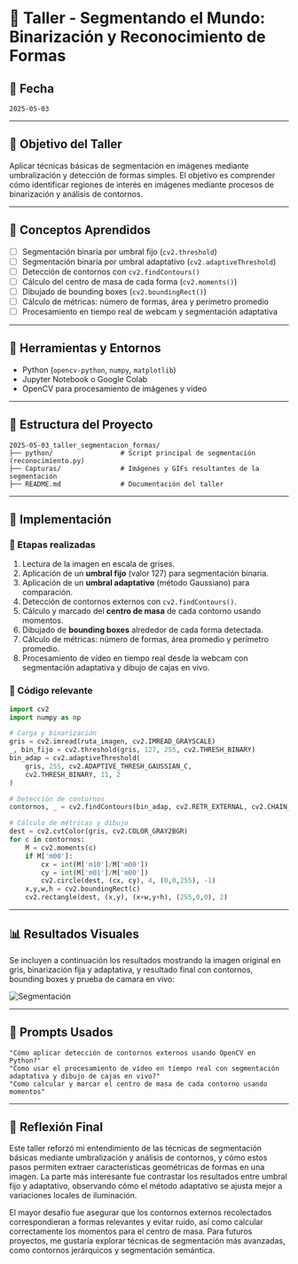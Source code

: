 # 🧪 Taller - Segmentando el Mundo: Binarización y Reconocimiento de Formas

## 📅 Fecha
`2025-05-03` 

---

## 🎯 Objetivo del Taller

Aplicar técnicas básicas de segmentación en imágenes mediante umbralización y detección de formas simples. El objetivo es comprender cómo identificar regiones de interés en imágenes mediante procesos de binarización y análisis de contornos.

---

## 🧠 Conceptos Aprendidos


- [ ] Segmentación binaria por umbral fijo (`cv2.threshold`)
- [ ] Segmentación binaria por umbral adaptativo (`cv2.adaptiveThreshold`)
- [ ] Detección de contornos con `cv2.findContours()`
- [ ] Cálculo del centro de masa de cada forma (`cv2.moments()`)
- [ ] Dibujado de bounding boxes (`cv2.boundingRect()`)
- [ ] Cálculo de métricas: número de formas, área y perímetro promedio
- [ ] Procesamiento en tiempo real de webcam y segmentación adaptativa

---

## 🔧 Herramientas y Entornos

- Python (`opencv-python`, `numpy`, `matplotlib`)
- Jupyter Notebook o Google Colab
- OpenCV para procesamiento de imágenes y video

---

## 📁 Estructura del Proyecto

```plaintext
2025-05-03_taller_segmentacion_formas/
├── python/                 # Script principal de segmentación (reconocimiento.py)
├── Capturas/               # Imágenes y GIFs resultantes de la segmentación
├── README.md               # Documentación del taller
```  

---

## 🧪 Implementación

### 🔹 Etapas realizadas
1. Lectura de la imagen en escala de grises.
2. Aplicación de un **umbral fijo** (valor 127) para segmentación binaria.
3. Aplicación de un **umbral adaptativo** (método Gaussiano) para comparación.
4. Detección de contornos externos con `cv2.findContours()`.
5. Cálculo y marcado del **centro de masa** de cada contorno usando momentos.
6. Dibujado de **bounding boxes** alrededor de cada forma detectada.
7. Cálculo de métricas: número de formas, área promedio y perímetro promedio.
8. Procesamiento de vídeo en tiempo real desde la webcam con segmentación adaptativa y dibujo de cajas en vivo.

### 🔹 Código relevante

```python
import cv2
import numpy as np

# Carga y binarización
gris = cv2.imread(ruta_imagen, cv2.IMREAD_GRAYSCALE)
_, bin_fijo = cv2.threshold(gris, 127, 255, cv2.THRESH_BINARY)
bin_adap = cv2.adaptiveThreshold(
    gris, 255, cv2.ADAPTIVE_THRESH_GAUSSIAN_C,
    cv2.THRESH_BINARY, 11, 2
)

# Detección de contornos
contornos, _ = cv2.findContours(bin_adap, cv2.RETR_EXTERNAL, cv2.CHAIN_APPROX_SIMPLE)

# Cálculo de métricas y dibujo
dest = cv2.cvtColor(gris, cv2.COLOR_GRAY2BGR)
for c in contornos:
    M = cv2.moments(c)
    if M['m00']:
        cx = int(M['m10']/M['m00'])
        cy = int(M['m01']/M['m00'])
        cv2.circle(dest, (cx, cy), 4, (0,0,255), -1)
    x,y,w,h = cv2.boundingRect(c)
    cv2.rectangle(dest, (x,y), (x+w,y+h), (255,0,0), 2)
```

---

## 📊 Resultados Visuales

Se incluyen a continuación los resultados mostrando la imagen original en gris, binarización fija y adaptativa, y resultado final con contornos, bounding boxes y prueba de camara en vivo:

![Segmentación](./Capturas/segmentacion_estatica.gif)


---

## 🧩 Prompts Usados

```text
"Cómo aplicar detección de contornos externos usando OpenCV en Python?"
"Como usar el procesamiento de vídeo en tiempo real con segmentación adaptativa y dibujo de cajas en vivo?"
"Como calcular y marcar el centro de masa de cada contorno usando momentos"
```

---

## 💬 Reflexión Final

Este taller reforzó mi entendimiento de las técnicas de segmentación básicas mediante umbralización y análisis de contornos, y cómo estos pasos permiten extraer características geométricas de formas en una imagen. La parte más interesante fue contrastar los resultados entre umbral fijo y adaptativo, observando cómo el método adaptativo se ajusta mejor a variaciones locales de iluminación.

El mayor desafío fue asegurar que los contornos externos recolectados correspondieran a formas relevantes y evitar ruido, así como calcular correctamente los momentos para el centro de masa. Para futuros proyectos, me gustaría explorar técnicas de segmentación más avanzadas, como contornos jerárquicos y segmentación semántica.
